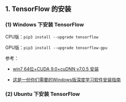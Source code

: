 ## 1. TensorFlow 的安装

### (1) Windows 下安装 TensorFlow

CPU版：`pip3 install --upgrade tensorflow`

GPU版：`pip3 install --upgrade tensorflow-gpu`

参考：

- [win7 64位+CUDA 9.0+cuDNN v7.0.5 安装](https://blog.csdn.net/shanglianlm/article/details/79404703)

- [这是一份你们需要的Windows版深度学习软件安装指南](https://zhuanlan.zhihu.com/p/29903472)



### (2) Ubuntu 下安装 TensorFlow



